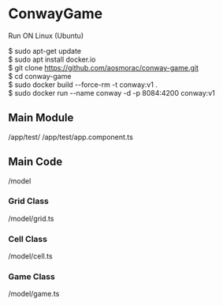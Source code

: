 # ConwayGame

Run ON Linux (Ubuntu)

$ sudo apt-get update <br>
$ sudo apt install docker.io <br>
$ git clone https://github.com/aosmorac/conway-game.git <br>
$ cd conway-game <br>
$ sudo docker build --force-rm -t conway:v1 . <br>
$ sudo docker run --name conway -d -p 8084:4200 conway:v1 <br>

## Main Module

/app/test/
/app/test/app.component.ts

## Main Code
/model

### Grid Class

/model/grid.ts

### Cell Class

/model/cell.ts

### Game Class

/model/game.ts
